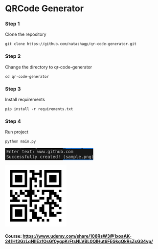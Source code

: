 # QRCode Generator

### Step 1

Clone the repository

```shell
git clone https://github.com/natashagp/qr-code-generator.git
```

### Step 2

Change the directory to qr-code-generator

```shell
cd qr-code-generator
```

### Step 3

Install requirements

```shell
pip install -r requirements.txt
```

### Step 4

Run project

```shell
python main.py
```

![imagem](https://github.com/natashagp/qr-code-generator/blob/master/demo.png)
<p>
  <img src="https://github.com/natashagp/qr-code-generator/blob/master/sample.png" width="200" height="200"/>
</p>


#### Course: https://www.udemy.com/share/108RsW3@1xoaAK-241Hf3GzLqNIIEzfOsGf0ygpKrFtsNLVBL0QIHut6FEGkgQkRsZsG34vp/
